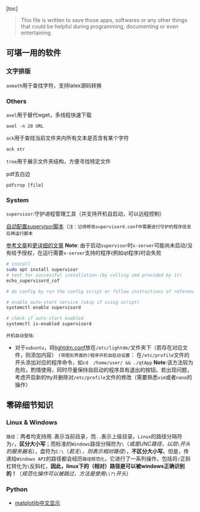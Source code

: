 [toc]

> This file is written to save those apps, softwares or any other things that could be helpful during programming, documenting or even entertaining.

## 可堪一用的软件

### 文字排版

`axmath`用于查找字符，支持latex源码转换

### Others

`axel`用于替代wget，多线程快速下载 

```shell
axel -n 20 URL
```

`ack`用于查找当前文件夹内所有文本是否含有某个字符

```sh
ack str
```

`tree`用于展示文件夹结构，方便寻找特定文件

pdf去白边

```
pdfcrop [file]
```

### System

`supervisor`:守护进程管理工具（并支持开机自启动，可以远程控制）

[自动配置supervisor脚本](./system/supervisor/configSupervisor.sh)（`注：记得修改supervisord.conf中需要进行守护的程序信息后再运行脚本`

[参考文章](https://www.cnblogs.com/liuhaidon/p/12217153.html)和[更详细的文章](https://www.cnblogs.com/CHLL55/p/14096451.html)
**Note**: 由于启动`supervisor`时`x-server`可能尚未启动/没有给予授权，在运行需要`x-server`支持的程序(例如qt程序)时会失败

```sh
# install
sudo apt install supervisor
# test for successful installation (by calling cmd provided by it)
echo_supervisord_cof

# do config by run the config script or follow instructions of reference

# enable auto-start service (skip if using script)
systemctl enable supervisord

# check if auto-start enabled
systemctl is-enabled supervisord
```

`开机自动登陆`:

- 对于`xubuntu`，将[lightdm.conf](./system/lightdm.conf)放在`/etc/lightdm/`文件夹下（若存在对应文件，则添加内容）
`(带图形界面的)程序开机自启动设置`：
在`/etc/profile`文件的开头添加对应的程序命令，如`cd  /home/user/ && ./qtApp`
**Note**:该方法较为危险，酌情使用，同时尽量保持自启动的程序具有退出的按钮。若出现问题，考虑开启新的tty并删除对`/etc/profile`文件的修改（需要熟悉`vim`或者`nano`的操作）



## 零碎细节知识

### Linux & Windows

`路径`：两者均支持用`.`表示当前目录，而`..`表示上级目录。`Linux`的路径分隔符为`/`，**区分大小写**；而标准的`Windows`路径分隔符为`\`（*或是UNC路径，以双`\`开头的服务器名*），盘符为`C:\`（*若无`\`，则表示相对路径*），**不区分大小写**。但是，传递给`Windows API`的路径都会经历`路径规范化`，它进行了一系列操作，包括将`/`正斜杠转化为`\`反斜杠，**因此，linux下的（相对）路径是可以被windows正确识别的！**（*规范化操作可以被跳过，方法是使用`\\?\`开头*）

### Python

- [matplotlib中文显示](https://blog.csdn.net/wtySama/article/details/105316240)

```
```

